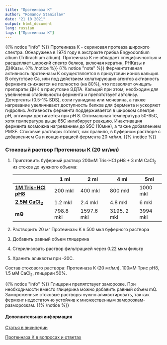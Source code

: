 ```yaml
---
title: "Протеиназа К"
author: "Romanov Stanislav"
date: "21 10 2021"
output: html_document
lang: russian
tags: ["Протеиназа К"]
---
```


{{% notice "info" %}}
Протеиназа К - сериновая протеаза широкого спектра. Обнаружена в 1974 году в экстракте грибка Engyodontium album (Tritirachium album). Протеиназа К не обладает специфичностью и расщепляет широкий спектр белков, включая кератин, РНКазы и ДНКазы.
{{% /notice %}}
{{% notice "note" %}}
Ферментативная активность протеиназы К осуществляется в присутсвии ионов кальция. В отсутствие Ca, или под действием хелатирующих агентов активность фермента снижается не полностю (на 80%), что позволяет очищать препараты ДНК в присутсвие ЭДТА. Кальций при этом, необходим для увеличения стабильности фермента и препятствует автолизу. Детергенты (0.5-1% SDS), соли гуанидина или мочевина, а также нагревание увеличивают доступность белков для фермента и ускоряют гидролиз. Активность фермента поддерживается в широком спектре pH, оптимум достигается при pH 8. Оптимальная температура 50-65С, хотя температура выше 65С ингибирует реакцию. Инактивация фермента возможна нагреванием до 95С (10мин), а также добавлением PMSF. Стоковые растворы готовят, как правило, в буферном растворе с добавлением Ca и концентрацией фермента 20 мг/мл.
{{% /notice %}}

### Стоковый раствор Протеиназы К (20 мг/мл)

1.  Приготовить буферный раствор 200мМ Tris-HCl pH8 + 3 mM CaCl<sub>2</sub> из стоков до нужного объема:

    |                                                          | 1 ml      | 2 ml       | 4 ml         | 5ml      |
    |----------------------------------------------------------|-----------|------------|--------------|----------|
    | [**1M Tris-HCl pH8**](/public/LabReagents/Buffers/Tris/) | 200 mkl   | 400 mkl    | 800 mkl      | 1000 mkl |
    | [**2.5M CaCl<sub>2</sub>**](/labreagents/buffers/сacl2/) | 1.2 mkl   | 2.4 mkl    | 4.8 mkl      | 6 mkl    |
    | **mQ**                                                   | 798.8 mkl | 1597.6 mkl | 3195\. 2 mkl | 3994 mkl |

2.  Растворить 20 мг Протеиназы К в 500 мкл буферного раствора

3.  Добавить равный объем глицерина

4.  Стерилизовать раствор фильтрацией через 0.22 мкм фильтр

5.  Хранить аликвоты при -20С.

Состав стокового раствора: Протеиназа К (20 мг/мл), 100мМ Трис pH8, 1.5 мМ CaCl<sub>2</sub>, глицерин 50%.

{{% notice "info" %}}
Глицерин препятствует заморозке. При необходимости вместо глицерина можно добавить равный объем mQ. Замороженные стоковые растворы нужно аликвотировать, так как фермент недостаточно устойчив к множественным заморозкам-разморозкам.
{{% /notice %}}

#### Дополнительная информация

[Статья в википедии](https://en.wikipedia.org/wiki/Proteinase_K)

[Протеиназа К в вопросах и ответах](https://www.goldbio.com/articles/article/20-answers-to-important-proteinase-k-questions-plus-free-printable-fact-sheet)
